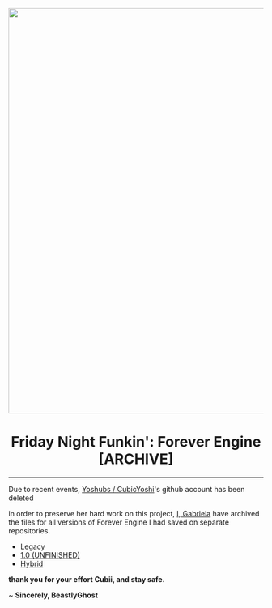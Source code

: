 <p align="center">
  <img src="https://camo.githubusercontent.com/f8a0c798d16d29b223a5027ca30b6e3596652ad30ca4a17aadc37833367dc728/68747470733a2f2f6d656469612e646973636f72646170702e6e65742f6174746163686d656e74732f3832313735383831383133353537323439312f3838343236373235323335373135363933342f46454c6f676f2e706e673f77696474683d31303935266865696768743d363736" width="800"/></a>
  <h1 align="center">Friday Night Funkin': Forever Engine [ARCHIVE]</h1>
</p>

-----------------------------------------------------
Due to recent events, [Yoshubs / CubicYoshi](https://github.com/Yoshubs)'s github account has been deleted

in order to preserve her hard work on this project, [I, Gabriela](https://github.com/BeastlyGabi) have archived the files for all versions of Forever Engine I had saved on separate repositories.

* [Legacy](https://github.com/BeastlyGabi/Funkin-Forever-Engine/tree/legacy)
* [1.0 (UNFINISHED)](https://github.com/BeastlyGabi/Funkin-Forever-Engine/tree/rewrite)
* [Hybrid](https://github.com/BeastlyGabi/Funkin-Forever-Engine/tree/hybrid)

**thank you for your effort Cubii, and stay safe.**

~ **Sincerely, BeastlyGhost**
